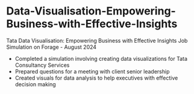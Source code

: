 # Data-Visualisation-Empowering-Business-with-Effective-Insights

Tata Data Visualisation: Empowering Business with Effective Insights Job Simulation on Forage - August 2024

 * Completed a simulation involving creating data visualizations for Tata Consultancy Services
 * Prepared questions for a meeting with client senior leadership
 * Created visuals for data analysis to help executives with effective decision making
    

